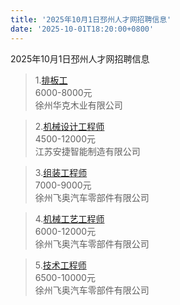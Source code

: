 ```yaml
---
title: '2025年10月1日邳州人才网招聘信息'
date: '2025-10-01T18:20:00+0800'
---
```

2025年10月1日邳州人才网招聘信息
<!--more-->
>1.[排板工](https://www.pzhr.com/job/17719.html)<br>
>6000-8000元<br>
>徐州华克木业有限公司

>2.[机械设计工程师](https://www.pzhr.com/job/18342.html)<br>
>4500-12000元<br>
>江苏安捷智能制造有限公司

>3.[组装工程师](https://www.pzhr.com/job/18976.html)<br>
>7000-9000元<br>
>徐州飞奥汽车零部件有限公司

>4.[机械工艺工程师](https://www.pzhr.com/job/17976.html)<br>
>6000-12000元<br>
>徐州飞奥汽车零部件有限公司

>5.[技术工程师](https://www.pzhr.com/job/18442.html)<br>
>6500-10000元<br>
>徐州飞奥汽车零部件有限公司

